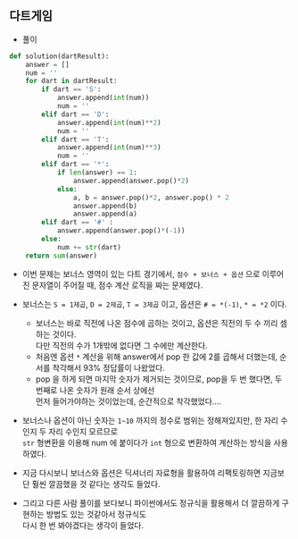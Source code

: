 ## 다트게임     
- 풀이    

```python   
def solution(dartResult):
    answer = []
    num = ''
    for dart in dartResult:
        if dart == 'S':
            answer.append(int(num))
            num = ''
        elif dart == 'D':
            answer.append(int(num)**2)
            num = ''
        elif dart == 'T':
            answer.append(int(num)**3)
            num = ''
        elif dart == '*':
            if len(answer) == 1:
                answer.append(answer.pop()*2)
            else:
                a, b = answer.pop()*2, answer.pop() * 2
                answer.append(b)
                answer.append(a)
        elif dart == '#' :
            answer.append(answer.pop()*(-1))
        else:
            num += str(dart)
    return sum(answer)
```     
- 이번 문제는 보너스 영역이 있는 다트 경기에서, `점수 + 보너스 + 옵션` 으로 이루어진 문자열이 주어질 때, 점수 계산 로직을 짜는 문제였다.    
- 보너스는 `S = 1제곱`, `D = 2제곱`, `T = 3제곱` 이고, 옵션은 `# = *(-1)`, `* = *2` 이다.     
  - 보너스는 바로 직전에 나온 점수에 곱하는 것이고, 옵션은 직전의 두 수 끼리 셈하는 것이다.       
    다만 직전의 수가 1개밖에 없다면 그 수에만 계산한다.    
  - 처음엔 옵션 `*` 계산을 위해 answer에서 pop 한 값에 2를 곱해서 더했는데, 순서를 착각해서 93% 정답률이 나왔었다.   
  - pop 을 하게 되면 마지막 숫자가 제거되는 것이므로, pop을 두 번 했다면, 두 번째로 나온 숫자가 원래 순서 상에선    
    먼저 들어가야하는 것이었는데, 순간적으로 착각했었다....     

- 보너스나 옵션이 아닌 숫자는 `1~10` 까지의 정수로 범위는 정해져있지만, 한 자리 수인지 두 자리 수인지 모르므로     
  `str` 형변환을 이용해 num 에 붙이다가 `int` 형으로 변환하여 계산하는 방식을 사용하였다.        
  
- 지금 다시보니 보너스와 옵션은 딕셔너리 자료형을 활용하여 리팩토링하면 지금보단 훨씬 깔끔했을 것 같다는 생각도 들었다.    
- 그리고 다른 사람 풀이를 보다보니 파이썬에서도 정규식을 활용해서 더 깔끔하게 구현하는 방법도 있는 것같아서 정규식도     
  다시 한 번 봐야겠다는 생각이 들었다.    
  
  
